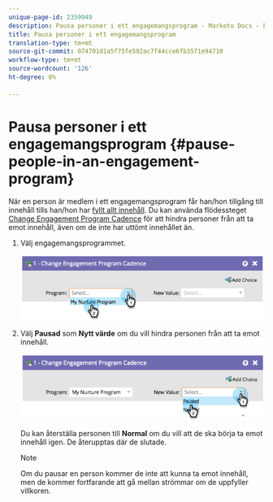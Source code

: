```yaml
---
unique-page-id: 2359949
description: Pausa personer i ett engagemangsprogram - Marketo Docs - Produktdokumentation
title: Pausa personer i ett engagemangsprogram
translation-type: tm+mt
source-git-commit: 074701d1a5f75fe592ac7f44cce6fb3571e94710
workflow-type: tm+mt
source-wordcount: '126'
ht-degree: 0%

---
```



# Pausa personer i ett engagemangsprogram {#pause-people-in-an-engagement-program}

När en person är medlem i ett engagemangsprogram får han/hon tillgång till innehåll tills han/hon har [fyllt allt innehåll](people-who-have-exhausted-content.md). Du kan använda flödessteget [Change Engagement Program Cadence](/help/marketo/product-docs/core-marketo-concepts/smart-campaigns/program-flow-actions/change-engagement-program-cadence.md) för att hindra personer från att ta emot innehåll, även om de inte har uttömt innehållet än.

1. Välj engagemangsprogrammet.

   ![](assets/image2014-9-22-14-3a49-3a27.png)

1. Välj **Pausad** som **Nytt värde** om du vill hindra personen från att ta emot innehåll.

   ![](assets/image2014-9-22-14-3a49-3a31.png)

   Du kan återställa personen till **Normal** om du vill att de ska börja ta emot innehåll igen. De återupptas där de slutade.

   >[!NOTE]
   >
   >Om du pausar en person kommer de inte att kunna ta emot innehåll, men de kommer fortfarande att gå mellan strömmar om de uppfyller villkoren.

